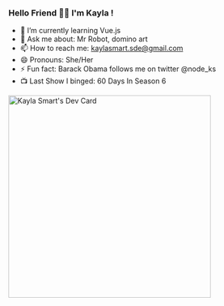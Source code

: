 ### Hello Friend 👋🏾  I'm Kayla !

- 🌱 I’m currently learning Vue.js
- 💬 Ask me about: Mr Robot, domino art
- 📫 How to reach me: kaylasmart.sde@gmail.com
- 😄 Pronouns: She/Her
- ⚡ Fun fact: Barack Obama follows me on twitter @node_ks
- 📺 Last Show I binged: 60 Days In Season 6

<!--
**KaylaSmart/kaylasmart** is a ✨ _special_ ✨ repository because its `README.md` (this file) appears on your GitHub profile.
- 👯 I’m looking to collaborate on ...
- 🤔 I’m looking for help with ..
Here are some ideas to get you started:

- 
-->
<a href="https://app.daily.dev/nodeks"><img src="https://api.daily.dev/devcards/32c3a13d1aae44ea8a2f9a1a75e1de4d.png?r=bql" width="400" alt="Kayla Smart's Dev Card"/></a>
